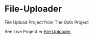 # File-Uploader
File Upload Project from The Odin Project

See Live Project => [File Uploader](https://message-board-production-15fe.up.railway.app/)